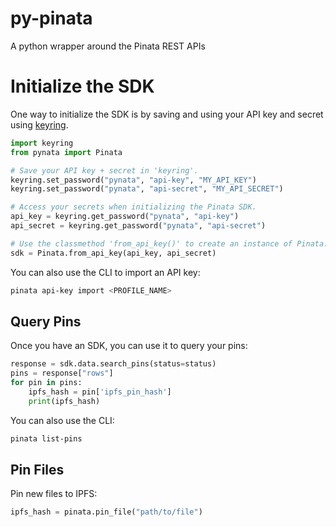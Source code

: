 # py-pinata

A python wrapper around the Pinata REST APIs

# Initialize the SDK

One way to initialize the SDK is by saving and using your API key and secret using
[keyring](https://pypi.org/project/keyring/).

```python
import keyring
from pynata import Pinata

# Save your API key + secret in 'keyring'.
keyring.set_password("pynata", "api-key", "MY_API_KEY")
keyring.set_password("pynata", "api-secret", "MY_API_SECRET")

# Access your secrets when initializing the Pinata SDK.
api_key = keyring.get_password("pynata", "api-key")
api_secret = keyring.get_password("pynata", "api-secret")

# Use the classmethod 'from_api_key()' to create an instance of Pinata.
sdk = Pinata.from_api_key(api_key, api_secret)
```

You can also use the CLI to import an API key:

```bash
pinata api-key import <PROFILE_NAME>
```

## Query Pins

Once you have an SDK, you can use it to query your pins:

```python
response = sdk.data.search_pins(status=status)
pins = response["rows"]
for pin in pins:
    ipfs_hash = pin['ipfs_pin_hash']
    print(ipfs_hash)
```

You can also use the CLI:

```bash
pinata list-pins
```

## Pin Files

Pin new files to IPFS:

```python
ipfs_hash = pinata.pin_file("path/to/file")
```
